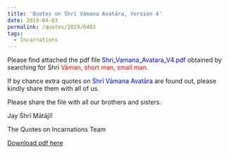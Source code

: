 ```yaml
---
title: 'Quotes on Śhrī Vāmana Avatāra, Version 4'
date: 2019-04-03
permalink: /quotes/2019/0403
tags:
  - Incarnations
---
```


Please find attached the pdf file <font color="blue">Shri_Vamana_Avatara_V4.pdf</font> obtained by searching for Shri <font color="red">Vāman, short man, small man</font>.   

If by chance extra quotes on <font color="blue">Śhrī Vāmana Avatāra</font> are found out, please kindly share them with all of us.  

Please share the file with all our brothers and sisters.  

Jay Śhrī Mātājī!  

The Quotes on Incarnations Team  

[Download pdf here](http://seven-teams.github.io/files/Shri_Vamana_Avatara_V4.pdf)